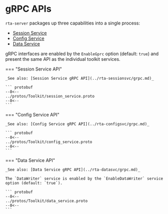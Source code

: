# gRPC APIs

`rta-server` packages up three capabilities into a single process:

* [Session Service](../rta-sessionsvc/README.md)
* [Config Service](../rta-configsvc/README.md)
* [Data Service](../rta-datasvc/README.md)

gRPC interfaces are enabled by the `EnableGprc` option (default: `true`) and present the same API as the individual toolkit services.

=== "Session Service API"

    _See also: [Session Service gRPC API](../rta-sessionsvc/grpc.md)_

    ``` protobuf
    --8<--
    ../protos/Toolkit/session_service.proto
    --8<--
    ```

=== "Config Service API"

    _See also: [Config Service gRPC API](../rta-configsvc/grpc.md)_

    ``` protobuf
    --8<--
    ../protos/Toolkit/config_service.proto
    --8<--
    ```

=== "Data Service API"

    _See also: [Data Service gRPC API](../rta-datasvc/grpc.md)_

    The `DataWriter` service is enabled by the `EnableDataWriter` service option (default: `true`).

    ``` protobuf
    --8<--
    ../protos/Toolkit/data_service.proto
    --8<--
    ```
